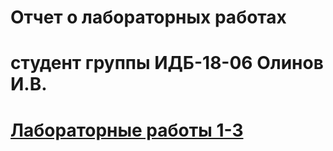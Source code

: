 # Отчет о лабораторных работах 
# студент группы ИДБ-18-06 Олинов И.В. 
# [Лабораторные работы 1-3](https://github.com/lbbttujj/lbbttujj.github.io/wiki/Лабораторные-работы-1,-2,-3)




